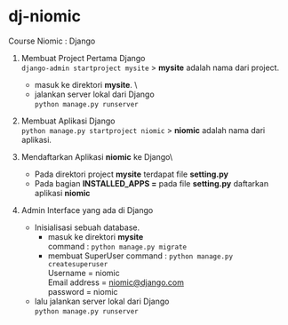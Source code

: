 # dj-niomic
Course Niomic : Django

1. Membuat Project Pertama Django\
    `django-admin startproject mysite` > **mysite** adalah nama dari project.
    

    - masuk ke direktori **mysite**. \
    - jalankan server lokal dari Django\
        ` python manage.py runserver `

2. Membuat Aplikasi Django\
    `python manage.py startproject niomic` > **niomic** adalah nama dari aplikasi.

3. Mendaftarkan Aplikasi **niomic** ke Django\
    - Pada direktori project **mysite** terdapat file **setting.py**
    - Pada bagian **INSTALLED_APPS =** pada file **setting.py** daftarkan aplikasi **niomic**

4. Admin Interface yang ada di Django
    - Inisialisasi sebuah database.
        - masuk ke direktori **mysite**\
            command : `python manage.py migrate` 
        - membuat SuperUser
            command : `python manage.py createsuperuser`\
                Username = niomic\
                Email address = niomic@django.com\
                password = niomic
    - lalu jalankan server lokal dari Django\
        ` python manage.py runserver `

